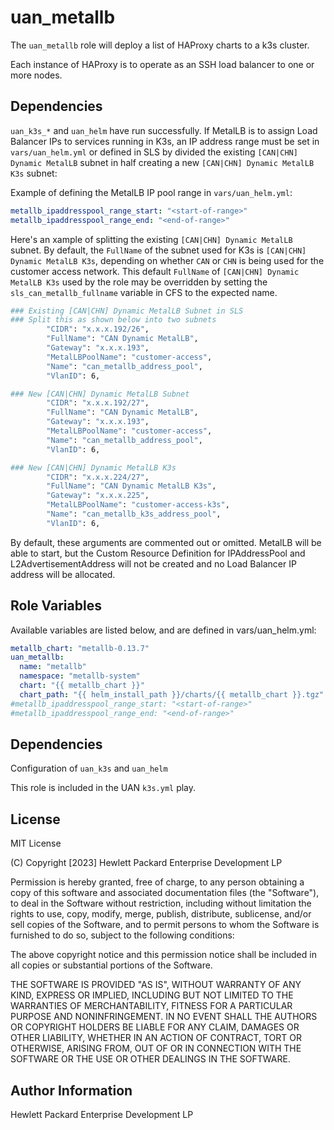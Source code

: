 uan_metallb
=========

The `uan_metallb` role will deploy a list of HAProxy charts to a k3s cluster.

Each instance of HAProxy is to operate as an SSH load balancer to one or more
nodes.

Dependencies
------------

`uan_k3s_*` and `uan_helm` have run successfully. If MetalLB is to assign
Load Balancer IPs to services running in K3s, an IP address range must be
set in `vars/uan_helm.yml` or defined in SLS by divided the existing `[CAN|CHN]
Dynamic MetalLB` subnet in half creating a new `[CAN|CHN] Dynamic MetalLB K3s`
subnet:

Example of defining the MetalLB IP pool range in `vars/uan_helm.yml`:

```yaml
metallb_ipaddresspool_range_start: "<start-of-range>"
metallb_ipaddresspool_range_end: "<end-of-range>"
```

Here's an xample of splitting the existing `[CAN|CHN] Dynamic MetalLB` subnet. By default, the `FullName` of the subnet used for K3s is `[CAN|CHN] Dynamic MetalLB K3s`, depending on whether `CAN` or `CHN` is being used for the customer access network.  This default `FullName` of `[CAN|CHN] Dynamic MetalLB K3s` used by the role may be overridden by setting the `sls_can_metallb_fullname` variable in CFS to the expected name.

```bash
### Existing [CAN|CHN] Dynamic MetalLB Subnet in SLS
### Split this as shown below into two subnets
        "CIDR": "x.x.x.192/26",
        "FullName": "CAN Dynamic MetalLB",
        "Gateway": "x.x.x.193",
        "MetalLBPoolName": "customer-access",
        "Name": "can_metallb_address_pool",
        "VlanID": 6,

### New [CAN|CHN] Dynamic MetalLB Subnet
        "CIDR": "x.x.x.192/27",
        "FullName": "CAN Dynamic MetalLB",
        "Gateway": "x.x.x.193",
        "MetalLBPoolName": "customer-access",
        "Name": "can_metallb_address_pool",
        "VlanID": 6,

### New [CAN|CHN] Dynamic MetalLB K3s
        "CIDR": "x.x.x.224/27",
        "FullName": "CAN Dynamic MetalLB K3s",
        "Gateway": "x.x.x.225",
        "MetalLBPoolName": "customer-access-k3s",
        "Name": "can_metallb_k3s_address_pool",
        "VlanID": 6,
```

By default, these arguments are commented out or omitted. MetalLB will be
able to start, but the Custom Resource Definition for IPAddressPool and
L2AdvertisementAddress will not be created and no Load Balancer IP address
will be allocated.

Role Variables
--------------

Available variables are listed below, and are defined in vars/uan_helm.yml:

```yaml
metallb_chart: "metallb-0.13.7"
uan_metallb:
  name: "metallb"
  namespace: "metallb-system"
  chart: "{{ metallb_chart }}"
  chart_path: "{{ helm_install_path }}/charts/{{ metallb_chart }}.tgz"
#metallb_ipaddresspool_range_start: "<start-of-range>"
#metallb_ipaddresspool_range_end: "<end-of-range>"
```

Dependencies
------------

Configuration of `uan_k3s` and `uan_helm`

This role is included in the UAN `k3s.yml` play.

License
-------

MIT License

(C) Copyright [2023] Hewlett Packard Enterprise Development LP

Permission is hereby granted, free of charge, to any person obtaining a
copy of this software and associated documentation files (the "Software"),
to deal in the Software without restriction, including without limitation
the rights to use, copy, modify, merge, publish, distribute, sublicense,
and/or sell copies of the Software, and to permit persons to whom the
Software is furnished to do so, subject to the following conditions:

The above copyright notice and this permission notice shall be included
in all copies or substantial portions of the Software.

THE SOFTWARE IS PROVIDED "AS IS", WITHOUT WARRANTY OF ANY KIND, EXPRESS OR
IMPLIED, INCLUDING BUT NOT LIMITED TO THE WARRANTIES OF MERCHANTABILITY,
FITNESS FOR A PARTICULAR PURPOSE AND NONINFRINGEMENT. IN NO EVENT SHALL
THE AUTHORS OR COPYRIGHT HOLDERS BE LIABLE FOR ANY CLAIM, DAMAGES OR
OTHER LIABILITY, WHETHER IN AN ACTION OF CONTRACT, TORT OR OTHERWISE,
ARISING FROM, OUT OF OR IN CONNECTION WITH THE SOFTWARE OR THE USE OR
OTHER DEALINGS IN THE SOFTWARE.

Author Information
------------------

Hewlett Packard Enterprise Development LP
